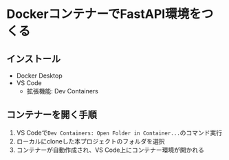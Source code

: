 # DockerコンテナーでFastAPI環境をつくる

## インストール

- Docker Desktop
- VS Code
  - 拡張機能: Dev Containers

## コンテナーを開く手順

1. VS Codeで`Dev Containers: Open Folder in Container...`のコマンド実行
1. ローカルにcloneした本プロジェクトのフォルダを選択
1. コンテナーが自動作成され、VS Code上にコンテナー環境が開かれる